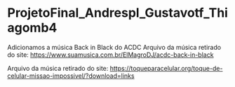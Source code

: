 # ProjetoFinal_Andrespl_Gustavotf_Thiagomb4
Adicionamos a música Back in Black do ACDC
Arquivo da música retirado do site: https://www.suamusica.com.br/ElMagroDJ/acdc-back-in-black

Arquivo da música retirado do site: https://toqueparacelular.org/toque-de-celular-missao-impossivel/?download=links 